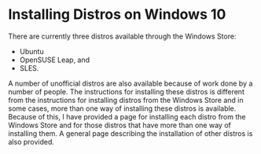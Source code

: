 # Installing Distros on Windows 10
There are currently three distros available through the Windows Store:
- Ubuntu
- OpenSUSE Leap, and
- SLES.

A number of unofficial distros are also available because of work done by
a number of people. The instructions for installing these distros is 
different from the instructions for installing distros from the Windows
Store and in some cases, more than one way of installing these distros is
available. Because of this, I have
provided a page for installing each distro from the Windows Store and for
those distros that have more than one way of installing them. A general
page describing the installation of other distros is also provided.